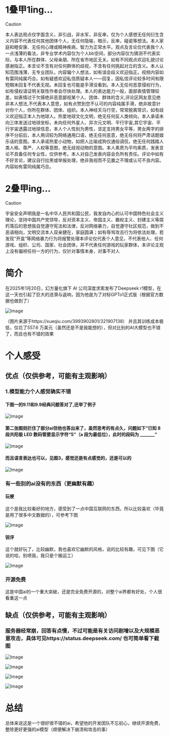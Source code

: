 # 1叠甲1ing...
> [!CAUTION]
> 本人表达观点仅字面含义，非引战，非水军，非反串，仅为个人感想无任何衍生含义内容不代表任何其他团体个人，无任何隐喻，暗示，反串，碰瓷等想法。本人家庭和睦安康、无任何心理或精神疾病，智力为正常水平。观点及言论仅代表我个人一点浅薄的看法，非专业学术内容仅为个人bb空间，部分内容仅为猜测不代表实际，与本人所在群体、父母亲朋、所在省市地区无关。如有不同观点欢迎礼貌讨论感谢指正。本言论不含有对任何群体的歧视，不含有任何挑起对立的含义。本人认知范围浅薄，无专业团队，内容偏个人想法，如有误会歧义欢迎指正。视频内容如有雷同纯属巧合。如有疑惑欢迎私信质疑本人一—回复，因私信评论较多时间有限短期未回复不代表无视。未回复也可能是手滑没看到。本人无任何恶意侵权行为，如有侵权请证明关联性作者会尽快处理。本人的表达能力一般，面部表情管理较差，如表情过于欠揍绝非恶意鄙视某个人、团体、群体的含义,评论区网友意见绝非本人想法,不代表本人意思，如有点赞到您不认可的内容纯属手滑，绝非故意针对你个人，你所在群体、团体、组织。本人神经天马行空，常常脱离常识，如有歧义欢迎指正本人为地球人。热爱地球文化文明，绝无任何反人类倾向，本人承诺未向三体发送过地球坐标，未向任何外星人、异次元文明、平行宇宙,其它宇宙、平行宇宙透露过地球信息，本人个人性别为男性，坚定支持男女平等，男女两字的排序不分前后，本人用词较为网络通用口语，绝无任何恶意，绝无任何将严肃话题娱乐话的意图。本人承诺热爱小动物，如把人比喻成狗仅通俗调侃，绝无任何践踏人类人格、尊严、人权等意图，绝无歧视动物的意图。本人素质为平均素质，发表言论不具备任何专业性，仅供参考。本人对自己发表内容会负所有责任。评论中如有不好言论，建议自行拉黑或举报处理，绝非我视而不见置之不理或认可不良内容。内容如有雷同纯属巧合。

# 2叠甲ing...
> [!CAUTION]
> 宇宙安全声明我是一名中华人民共和国公民，我发自内心的认可中国特色社会主义理论，坚持中国共产党领导，反对资本主义、帝国主义、霸权主义、封建主义等腐朽落后的思想我自觉遵守宪法和法律，反对网络暴力，自觉遵守社区规范，做到不恶语相向，文明交流本人双亲健在，家庭圆满；如有辱骂攻击行为将依法处理，若发现“开盒”等网络暴力行为将报警处理本评论仅代表个人意见，不代表他人、任何游戏、组织、公司、国家、社会团体，并不代表任何游戏的玩家群体，本评论主观上没有偏袒任何一方的行为，仅针对事情本身，对事不对人

# 简介
在2025年1月20日，幻方量化旗下 AI 公司深度求索发布了Deepseek r1模型，在这一天也引起了巨大的涟漪与返响，因为他是为了对标GPTo1正式版（根据官方数据也做到了）

![Image](https://github.com/user-attachments/assets/b4e05d7c-96df-4240-96ca-e6ba2447e8c6)

（图片来源于https://xueqiu.com/3993902801/321907138）  并且其训练成本极低，仅花了557.6 万美元（虽然还是不是我能想的），但对比别的AI大模型也不错了，而且也有不错的效果
# 个人感受
## 优点（仅供参考，可能有主观影响）
### 1.模型能力个人感觉确实不错
#### 下图一的9.11和9.9经典问题答对了,还举了例子
![Image](https://github.com/user-attachments/assets/a37e8b38-f800-4504-95d6-6c5b257b086f)
#### 第二张图则拦住了部分ai但他也答出来了，虽然思考的有点久，问题如下“已知 8 段共阳极 LED 数码管要显示字符“5”（a 段为最低位），此时的段码为 _______”
![Image](https://github.com/user-attachments/assets/09eeb3fa-ee45-41e3-9dc5-bd5eac261bf5)
#### 而且语言表达也可以，见图3，感觉还是有点感觉的，还是可以的
![Image](https://github.com/user-attachments/assets/e29e5ec1-703c-4554-b337-e652122f8c98)
### 有一些别的ai没有的东西（更幽默有趣）
#### 玩梗
这个是我比较看好的地方，感受到了一点中国互联网的东西，所以比较喜欢（毕竟是用了很多中文数据的），可参考下图

![Image](https://github.com/user-attachments/assets/11d2a01d-269a-419a-8e4f-bbfa421688ce)
#### 锐评
这个就好玩了，比较幽默，我也喜欢它幽默的风格，说的比较有趣，可见下图（它说的哈，别喷我，我只是个搬运工）

![Image](https://github.com/user-attachments/assets/221c0941-e93b-45ad-8c6f-f86b7e18ea47)
### 开源免费
这是中国ai的一个重大突破，还是完全免费开源的，对整个ai界都有好处，个人很看重这一点
## 缺点（仅供参考，可能有主观影响）
### 服务器经常崩，回答有点慢，不过可能是有关访问剧增以及大规模恶意攻击，具体可见https://status.deepseek.com/  也可简单看下截图

![Image](https://github.com/user-attachments/assets/1fcde7e2-79bb-48d7-bc13-9160d0c7df70)

![Image](https://github.com/user-attachments/assets/b5568e40-4bf9-4ff1-8614-05bf26c29dc3)

![Image](https://github.com/user-attachments/assets/61acf0d5-1053-40a3-9d28-5570af21726c)

![Image](https://github.com/user-attachments/assets/667d3ad8-32b9-435c-b50e-2c57381c4728)

# 总结
总体来说这是一个很好很不错的ai，希望他的开发团队不忘初心，继续开源免费，整除更好更强的ai模型（顺便解决下崩溃和攻击的事）